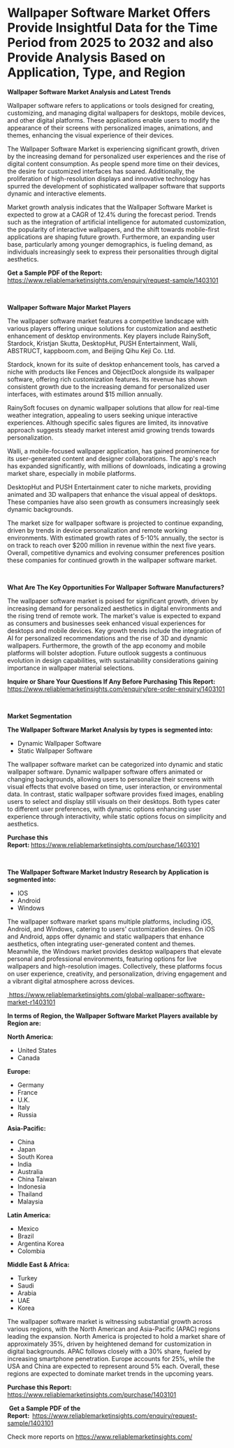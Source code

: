 <p><h1>Wallpaper Software Market Offers Provide Insightful Data for the Time Period from 2025 to 2032 and also Provide Analysis Based on Application, Type, and Region</h1></p><p><strong>Wallpaper Software Market Analysis and Latest Trends</strong></p>
<p><p>Wallpaper software refers to applications or tools designed for creating, customizing, and managing digital wallpapers for desktops, mobile devices, and other digital platforms. These applications enable users to modify the appearance of their screens with personalized images, animations, and themes, enhancing the visual experience of their devices. </p><p>The Wallpaper Software Market is experiencing significant growth, driven by the increasing demand for personalized user experiences and the rise of digital content consumption. As people spend more time on their devices, the desire for customized interfaces has soared. Additionally, the proliferation of high-resolution displays and innovative technology has spurred the development of sophisticated wallpaper software that supports dynamic and interactive elements.</p><p>Market growth analysis indicates that the Wallpaper Software Market is expected to grow at a CAGR of 12.4% during the forecast period. Trends such as the integration of artificial intelligence for automated customization, the popularity of interactive wallpapers, and the shift towards mobile-first applications are shaping future growth. Furthermore, an expanding user base, particularly among younger demographics, is fueling demand, as individuals increasingly seek to express their personalities through digital aesthetics.</p></p>
<p><strong>Get a Sample PDF of the Report:&nbsp;</strong> <a href="https://www.reliablemarketinsights.com/enquiry/request-sample/1403101?utm_campaign=2102&utm_medium=2&utm_source=Github&utm_content=ia&utm_term=28022025&utm_id=wallpaper-software">https://www.reliablemarketinsights.com/enquiry/request-sample/1403101</a></p>
<p>&nbsp;</p>
<p><strong>Wallpaper Software Major Market Players</strong></p>
<p><p>The wallpaper software market features a competitive landscape with various players offering unique solutions for customization and aesthetic enhancement of desktop environments. Key players include RainySoft, Stardock, Kristjan Skutta, DesktopHut, PUSH Entertainment, Walli, ABSTRUCT, kappboom.com, and Beijing Qihu Keji Co. Ltd.</p><p>Stardock, known for its suite of desktop enhancement tools, has carved a niche with products like Fences and ObjectDock alongside its wallpaper software, offering rich customization features. Its revenue has shown consistent growth due to the increasing demand for personalized user interfaces, with estimates around $15 million annually.</p><p>RainySoft focuses on dynamic wallpaper solutions that allow for real-time weather integration, appealing to users seeking unique interactive experiences. Although specific sales figures are limited, its innovative approach suggests steady market interest amid growing trends towards personalization.</p><p>Walli, a mobile-focused wallpaper application, has gained prominence for its user-generated content and designer collaborations. The app's reach has expanded significantly, with millions of downloads, indicating a growing market share, especially in mobile platforms.</p><p>DesktopHut and PUSH Entertainment cater to niche markets, providing animated and 3D wallpapers that enhance the visual appeal of desktops. These companies have also seen growth as consumers increasingly seek dynamic backgrounds.</p><p>The market size for wallpaper software is projected to continue expanding, driven by trends in device personalization and remote working environments. With estimated growth rates of 5-10% annually, the sector is on track to reach over $200 million in revenue within the next five years. Overall, competitive dynamics and evolving consumer preferences position these companies for continued growth in the wallpaper software market.</p></p>
<p>&nbsp;</p>
<p><strong>What Are The Key Opportunities For Wallpaper Software Manufacturers?</strong></p>
<p><p>The wallpaper software market is poised for significant growth, driven by increasing demand for personalized aesthetics in digital environments and the rising trend of remote work. The market's value is expected to expand as consumers and businesses seek enhanced visual experiences for desktops and mobile devices. Key growth trends include the integration of AI for personalized recommendations and the rise of 3D and dynamic wallpapers. Furthermore, the growth of the app economy and mobile platforms will bolster adoption. Future outlook suggests a continuous evolution in design capabilities, with sustainability considerations gaining importance in wallpaper material selections.</p></p>
<p><strong>Inquire or Share Your Questions If Any Before Purchasing This Report:</strong> <a href="https://www.reliablemarketinsights.com/enquiry/pre-order-enquiry/1403101?utm_campaign=2102&utm_medium=2&utm_source=Github&utm_content=ia&utm_term=28022025&utm_id=wallpaper-software">https://www.reliablemarketinsights.com/enquiry/pre-order-enquiry/1403101</a></p>
<p>&nbsp;</p>
<p><strong>Market Segmentation</strong></p>
<p><strong>The Wallpaper Software Market Analysis by types is segmented into:</strong></p>
<p><ul><li>Dynamic Wallpaper Software</li><li>Static Wallpaper Software</li></ul></p>
<p><p>The wallpaper software market can be categorized into dynamic and static wallpaper software. Dynamic wallpaper software offers animated or changing backgrounds, allowing users to personalize their screens with visual effects that evolve based on time, user interaction, or environmental data. In contrast, static wallpaper software provides fixed images, enabling users to select and display still visuals on their desktops. Both types cater to different user preferences, with dynamic options enhancing user experience through interactivity, while static options focus on simplicity and aesthetics.</p></p>
<p><strong>Purchase this Report:&nbsp;</strong><a href="https://www.reliablemarketinsights.com/purchase/1403101?utm_campaign=2102&utm_medium=2&utm_source=Github&utm_content=ia&utm_term=28022025&utm_id=wallpaper-software">https://www.reliablemarketinsights.com/purchase/1403101</a></p>
<p>&nbsp;</p>
<p><strong>The Wallpaper Software Market Industry Research by Application is segmented into:</strong></p>
<p><ul><li>IOS</li><li>Android</li><li>Windows</li></ul></p>
<p><p>The wallpaper software market spans multiple platforms, including iOS, Android, and Windows, catering to users' customization desires. On iOS and Android, apps offer dynamic and static wallpapers that enhance aesthetics, often integrating user-generated content and themes. Meanwhile, the Windows market provides desktop wallpapers that elevate personal and professional environments, featuring options for live wallpapers and high-resolution images. Collectively, these platforms focus on user experience, creativity, and personalization, driving engagement and a vibrant digital atmosphere across devices.</p></p>
<p><a href="https://www.reliablemarketinsights.com/global-wallpaper-software-market-r1403101?utm_campaign=2102&utm_medium=2&utm_source=Github&utm_content=ia&utm_term=28022025&utm_id=wallpaper-software">&nbsp;https://www.reliablemarketinsights.com/global-wallpaper-software-market-r1403101</a></p>
<p><strong>In terms of Region, the Wallpaper Software Market Players available by Region are:</strong></p>
<p>
    <p> <strong> North America: </strong>
        <ul>
            <li>United States</li>
            <li>Canada</li>
        </ul>
        </p> 
    <p> <strong> Europe: </strong>
        <ul>
            <li>Germany</li>
            <li>France</li>
            <li>U.K.</li>
            <li>Italy</li>
            <li>Russia</li>
        </ul>
        </p> 
    <p> <strong> Asia-Pacific: </strong>
        <ul>
            <li>China</li>
            <li>Japan</li>
            <li>South Korea</li>
            <li>India</li>
            <li>Australia</li>
            <li>China Taiwan</li>
            <li>Indonesia</li>
            <li>Thailand</li>
            <li>Malaysia</li>
        </ul>
        </p> 
    <p> <strong> Latin America: </strong>
        <ul>
            <li>Mexico</li>
            <li>Brazil</li>
            <li>Argentina Korea</li>
            <li>Colombia</li>
        </ul>
        </p> 
    <p> <strong> Middle East & Africa: </strong>
        <ul>
            <li>Turkey</li>
            <li>Saudi</li>
            <li>Arabia</li>
            <li>UAE</li>
            <li>Korea</li>
        </ul>
    </p>
    </p>
<p><p>The wallpaper software market is witnessing substantial growth across various regions, with the North American and Asia-Pacific (APAC) regions leading the expansion. North America is projected to hold a market share of approximately 35%, driven by heightened demand for customization in digital backgrounds. APAC follows closely with a 30% share, fueled by increasing smartphone penetration. Europe accounts for 25%, while the USA and China are expected to represent around 5% each. Overall, these regions are expected to dominate market trends in the upcoming years.</p></p>
<p><strong>Purchase this Report: </strong><a href="https://www.reliablemarketinsights.com/purchase/1403101?utm_campaign=2102&utm_medium=2&utm_source=Github&utm_content=ia&utm_term=28022025&utm_id=wallpaper-software">https://www.reliablemarketinsights.com/purchase/1403101</a></p>
<p>&nbsp;<strong>Get a Sample PDF of the Report:&nbsp;&nbsp;</strong><a href="https://www.reliablemarketinsights.com/enquiry/request-sample/1403101?utm_campaign=2102&utm_medium=2&utm_source=Github&utm_content=ia&utm_term=28022025&utm_id=wallpaper-software">https://www.reliablemarketinsights.com/enquiry/request-sample/1403101</a></p>
<p><strong></strong></p>
<p>Check more reports on <a href="https://www.reliablemarketinsights.com/?utm_campaign=2102&utm_medium=2&utm_source=Github&utm_content=ia&utm_term=28022025&utm_id=wallpaper-software">https://www.reliablemarketinsights.com/</a></p>